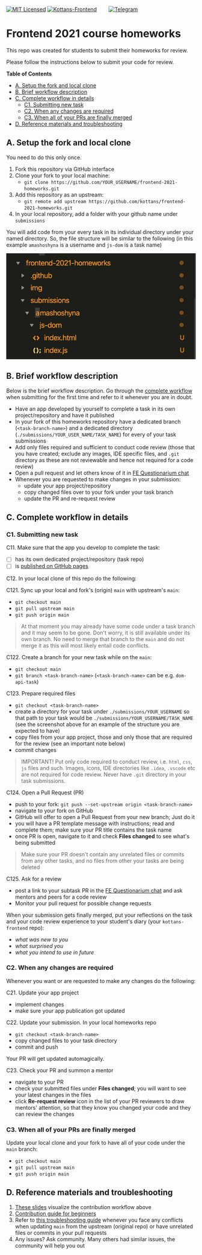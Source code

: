 [![MIT Licensed][icon-mit]][license]
[![Kottans-Frontend][icon-kottans]][kottans-frontend]
&nbsp;&nbsp;&nbsp;&nbsp;&nbsp;&nbsp;
[![Telegram][icon-chat]][chat]

# Frontend 2021 course homeworks

This repo was created for students to submit their homeworks for review.

Please follow the instructions below to submit your code for review.

<!-- START doctoc generated TOC please keep comment here to allow auto update -->
<!-- DON'T EDIT THIS SECTION, INSTEAD RE-RUN doctoc TO UPDATE -->
**Table of Contents**

- [A. Setup the fork and local clone](#a-setup-the-fork-and-local-clone)
- [B. Brief workflow description](#b-brief-workflow-description)
- [C. Complete workflow in details](#c-complete-workflow-in-details)
  - [C1. Submitting new task](#c1-submitting-new-task)
  - [C2. When any changes are required](#c2-when-any-changes-are-required)
  - [C3. When all of your PRs are finally merged](#c3-when-all-of-your-prs-are-finally-merged)
- [D. Reference materials and troubleshooting](#d-reference-materials-and-troubleshooting)

<!-- END doctoc generated TOC please keep comment here to allow auto update -->
<!-- *generated with [DocToc](https://github.com/thlorenz/doctoc)* -->

## A. Setup the fork and local clone

You need to do this only once.

1. Fork this repository via GitHub interface
1. Clone your fork to your local machine:
   - `git clone https://github.com/YOUR_USERNAME/frontend-2021-homeworks.git`
1. Add this repository as an upstream:
   - `git remote add upstream https://github.com/kottans/frontend-2021-homeworks.git`
1. In your local repository, add a folder with your github name under `submissions`

You will add code from your every task in its individual directory under
your named directory. So, the file structure will be similar to the following
(in this example `amashoshyna` is a username and `js-dom` is a task name)

![File structure example](img/file-structure.png)

## B. Brief workflow description

Below is the brief workflow description.
Go through the [complete workflow](#c-complete-workflow-in-details)
when submitting for the first time and refer to it whenever
you are in doubt.

- Have an app developed by yourself to complete a task
  in its own project/repository and have it published 
- In your fork of this homeworks repository
  have a dedicated branch (`<task-branch-name>`) and
  a dedicated directory (`./submissions/YOUR_USER_NAME/TASK_NAME`)
  for every of your task submissions
- Add only files required and sufficient to conduct code review
  (those that you have created; exclude any images, IDE specific files, and `.git` directory
  as these are not reviewable and hence not required for a code review)
- Open a pull request and let others know of it in
  [FE Questionarium chat](https://t.me/joinchat/DmX0JAl-mh5W0jrWli8Ycw)
- Whenever you are requested to make changes in your submission:
  - update your app project/repository
  - copy changed files over to your fork under your task branch
  - update the PR and re-request review

## C. Complete workflow in details

### C1. Submitting new task

C11. Make sure that the app you develop to complete the task:

- [ ] has its own dedicated project/repository (task repo)
- [ ] is [published on GitHub pages](./publish-your-app.md)

C12. In your local clone of this repo do the following:

C121. Sync up your local and fork's (origin) `main` with upstream's `main`:
  - `git checkout main`
  - `git pull upstream main`
  - `git push origin main`
  
> At that moment you may already have some code under a task branch
> and it may seem to be gone. Don't worry, it is still available under
> its own branch. No need to merge that branch to the `main`
> and do not merge it as this will most likely entail code conflicts.  

C122. Create a branch for your new task while on the `main`:
  - `git checkout main`
  - `git branch <task-branch-name>` (`<task-branch-name>` can be e.g. `dom-api-task`)
   
C123. Prepare required files
 - `git checkout <task-branch-name>`
 - create a directory for your task under `./submissions/YOUR_USERNAME` so
   that path to your task would be `./submissions/YOUR_USERNAME/TASK_NAME`
   (see the screenshot above for an example of the structure you are expected to have)
 - copy files from your app project, those and only those that are required for the review
   (see an important note below)
 - commit changes
 
> IMPORTANT! Put only code required to conduct review, i.e. `html`, `css`, `js` files and such.
> Images, icons, IDE directories like `.idea`, `.vscode` etc are not required for code review.
> Never have `.git` directory in your task submissions.

C124. Open a Pull Request (PR)
 - push to your fork: `git push --set-upstream origin <task-branch-name>`
 - navigate to your fork on GitHub
 - GitHub will offer to open a Pull Request from your new branch; Just do it
 - you will have a PR template message with instructions; read and complete them;
   make sure your PR title contains the task name
 - once PR is open, navigate to it and check **Files changed** to see what's being submitted
   
> Make sure your PR doesn't contain any unrelated files or commits from any other tasks,
> and no files from other your tasks are being deleted

C125. Ask for a review
 - post a link to your subtask PR in the
   [FE Questionarium chat](https://t.me/joinchat/DmX0JAl-mh5W0jrWli8Ycw)
   and ask mentors and peers for a code review
 - Monitor your pull request for possible change requests
 
When your submission gets finally merged, put your reflections on the task
and your code review experience to your student's diary (your `kottans-frontend` repo):
 - _what was new to you_
 - _what surprised you_
 - _what you intend to use in future_

### C2. When any changes are required

Whenever you want or are requested to make any changes do the following:

C21. Update your app project
 - implement changes
 - make sure your app publication got updated

C22. Update your submission. In your local homeworks repo
 - `git checkout <task-branch-name>`
 - copy changed files to your task directory
 - commit and push

Your PR will get updated automagically.

C23. Check your PR and summon a mentor
 - navigate to your PR
 - check your submitted files under **Files changed**;
   you will want to see your latest changes in the files
 - click **Re-request review** icon in the list of your PR reviewers
   to draw mentors' attention, so that they know you changed
   your code and they can review the changes

### C3. When all of your PRs are finally merged

Update your local clone and your fork to have all of your code
under the `main` branch:
- `git checkout main`
- `git pull upstream main`
- `git push origin main` 

## D. Reference materials and troubleshooting

1. [These slides](https://docs.google.com/presentation/d/13dati5gvA5f_hQFgxJPhPicjF5CRKu1e75RSsahmEaU/edit#slide=id.g58afea5148_0_0)
   visualize the contribution workflow above
1. [Contribution guide for beginners](https://gist.github.com/OleksiyRudenko/236c3046fbba028e0555fa847dae7001)
1. Refer to [this troubleshooting guide](https://gist.github.com/OleksiyRudenko/8b3ddb664308de0634b53c525e551d8b)
   whenever you face any conflicts when updating `main` from the upstream (original repo)
   or have unrelated files or commits in your pull requests
1. Any issues? Ask community. Many others had similar issues, the community will help you out

[icon-mit]: https://img.shields.io/badge/license-MIT-blue.svg
[license]: https://github.com/OleksiyRudenko/a-tiny-JS-world/blob/master/LICENSE.md
[icon-chat]: https://img.shields.io/badge/chat-on%20telegram-blue.svg
[icon-kottans]: https://img.shields.io/badge/%3D(%5E.%5E)%3D-frontend-yellow.svg
[kottans-frontend]: https://github.com/kottans/frontend
[chat]: https://t.me/joinchat/DmX0JAl-mh5W0jrWli8Ycw
